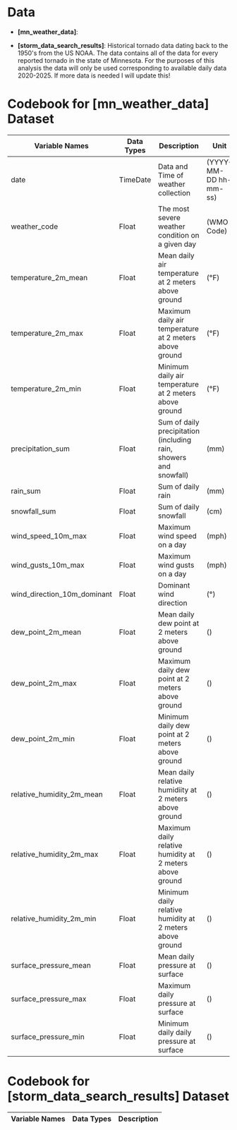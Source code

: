# Data
-   **[mn_weather_data]**:
  
-   **[storm_data_search_results]**: Historical tornado data dating back to the 1950's from the US NOAA. The data contains all of the data for every reported tornado in the state of Minnesota. For the purposes of this analysis the data will only be used corresponding to available daily data 2020-2025. If more data is needed I will update this!

# Codebook for [mn_weather_data] Dataset

|        Variable Names       |       Data Types      | Description | Unit |
|-----------------------------|-----------------------|-------------|------|
| date	                      | TimeDate | Data and Time of weather collection | (YYYY-MM-DD hh-mm-ss) |
| weather_code                | Float    | The most severe weather condition on a given day | (WMO Code) |
| temperature_2m_mean         | Float    | Mean daily air temperature at 2 meters above ground | (°F) |
| temperature_2m_max          | Float    | Maximum daily air temperature at 2 meters above ground | (°F) |
| temperature_2m_min          | Float    | Minimum daily air temperature at 2 meters above ground | (°F) |
| precipitation_sum           | Float    | Sum of daily precipitation (including rain, showers and snowfall) | (mm) |
| rain_sum                    | Float    | Sum of daily rain | (mm) |
| snowfall_sum                | Float    | Sum of daily snowfall | (cm) |
| wind_speed_10m_max          | Float    | Maximum wind speed on a day | (mph) | 
| wind_gusts_10m_max	        | Float    | Maximum wind gusts on a day | (mph) |
| wind_direction_10m_dominant	| Float    | Dominant wind direction | (°) |
| dew_point_2m_mean	          | Float    | Mean daily dew point at 2 meters above ground | () |
| dew_point_2m_max	          | Float    | Maximum daily dew point at 2 meters above ground | () |
| dew_point_2m_min	          | Float    | Minimum daily dew point at 2 meters above ground | () |
| relative_humidity_2m_mean	  | Float    | Mean daily relative humidiity at 2 meters above ground | () |
| relative_humidity_2m_max	  | Float    | Maximum daily relative humidity at 2 meters above ground | () |
| relative_humidity_2m_min    | Float    | Minimum daily relative humidity at 2 meters above ground | () |
| surface_pressure_mean	      | Float    | Mean daily pressure at surface | () |
| surface_pressure_max	      | Float    | Maximum daily pressure at surface | () |
| surface_pressure_min        | Float    | Minimum daily daily pressure at surface | () |

# Codebook for [storm_data_search_results] Dataset

|        Variable Names       |       Data Types      | Description | 
|-----------------------------|-----------------------|-------------|

